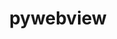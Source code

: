 ---
codehost: https://github.com/https://github.com/r0x0r/pywebview
logohandle: flowrl_pywebview
sort: pywebview
title: pywebview
website: https://pywebview.flowrl.com/
---